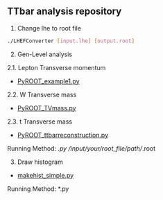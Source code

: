 ## TTbar analysis repository  


1. Change lhe to root file  
 
```bash
./LHEFConverter [input.lhe] [output.root]
```  
  
  

2. Gen-Level analysis  

 2.1. Lepton Transverse momentum
  - [PyROOT_example1.py](https://github.com/groupKNUPHY/TTBar/blob/master/PyROOT_example1.py)

 2.2. W Transverse mass
  - [PyROOT_TVmass.py](https://github.com/groupKNUPHY/TTBar/blob/master/PyROOT_TVmass.py)
  
 2.3. t Transverse mass
  - [PyROOT_ttbarreconstruction.py](https://github.com/groupKNUPHY/TTBar/blob/master/PyROOT_ttbarreconstruction.py)
  
  Running Method: *.py /input/your/root_file/path/*.root



3. Draw histogram 
 - [makehist_simple.py](https://github.com/groupKNUPHY/TTBar/blob/master/makehist_simple.py)

  Running Method: *.py
